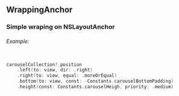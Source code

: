 ## WrappingAnchor

### Simple wraping on NSLayoutAnchor


###### Example:
```Swift

carouselCollection?.position
    .left(to: view, dir: .right)
    .right(to: view, equal: .moreOrEqual)
    .bottom(to: view, const: -Constants.carouselBottomPadding)
    .height(const: Constants.carouselHeigh, priority: .medium)

```
